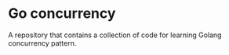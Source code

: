 # Go concurrency

A repository that contains a collection of code for learning Golang concurrency pattern.
